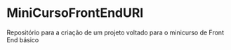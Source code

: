 # MiniCursoFrontEndURI
Repositório para a criação de um projeto voltado para o minicurso de Front End básico 

